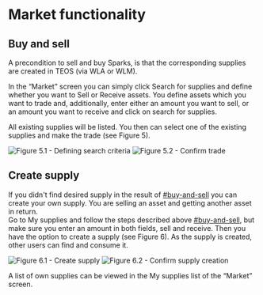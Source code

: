 # Market functionality

## Buy and sell

A precondition to sell and buy Sparks, is that the corresponding supplies are created in TEOS (via WLA or WLM).

In the “Market” screen you can simply click Search for supplies and define whether you want to Sell or Receive assets. You define assets which you want to trade and, additionally, enter either an amount you want to sell, or an amount you want to receive and click on search for supplies.

All existing supplies will be listed. You then can select one of the existing supplies and make the trade (see Figure 5).

![Figure 5.1 - Defining search criteria](../.gitbook/assets/photo\_2022-04-22\_16-30-12.jpg) ![Figure 5.2 - Confirm trade](../.gitbook/assets/photo\_2022-04-22\_19-08-20.jpg)

## Create supply

If you didn't find desired supply in the result of [#buy-and-sell](market-functionality.md#buy-and-sell "mention") you can create your own supply. You are selling an asset and getting another asset in return.\
Go to My supplies and follow the steps described above [#buy-and-sell](market-functionality.md#buy-and-sell "mention"), but make sure you enter an amount in both fields, sell and receive. Then you have the option to create a supply (see Figure 6). As the supply is created, other users can find  and consume it.

![Figure 6.1 - Create supply](../.gitbook/assets/photo\_2022-04-22\_16-30-16.jpg) ![Figure 6.2 - Confirm supply creation](../.gitbook/assets/photo\_2022-04-22\_16-30-18.jpg)

A list of own supplies can be viewed in the My supplies list of the “Market” screen.
